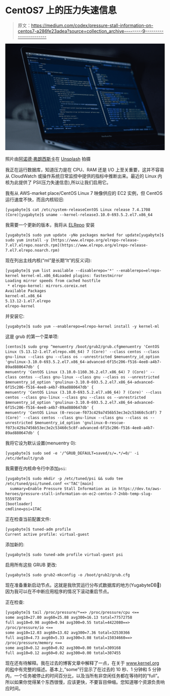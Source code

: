 # CentOS7 上的压力失速信息

> 原文：<https://medium.com/codex/pressure-stall-information-on-centos7-a286fe23adea?source=collection_archive---------9----------------------->

![](img/e545097154b827c6b4220d4873c8d663.png)

照片由[阿诺德·弗朗西斯卡](https://unsplash.com/@clark_fransa?utm_source=medium&utm_medium=referral)在 [Unsplash](https://unsplash.com?utm_source=medium&utm_medium=referral) 拍摄

我正在运行数据库，知道压力是在 CPU、RAM 还是 I/O 上至关重要，这并不容易从 CloudWatch 或操作系统日常监控中提供的指标中推断出来。最近的 Linux 内核为此提供了 PSI(压力失速信息),所以让我们启用它。

我有从
AWS-market place/CentOS Linux 7 映像供应的 EC2 实例，但 CentOS 运行速度不快，而且内核较旧:

```
[yugabyte]$ cat /etc/system-releaseCentOS Linux release 7.4.1708 (Core)[yugabyte]$ uname --kernel-release3.10.0-693.5.2.el7.x86_64
```

我需要一个更新的版本，我将从 [ELRepo](http://elrepo.org/tiki/HomePage) 安装

```
[yugabyte]$ sudo yum update -yNo packages marked for update[yugabyte]$ sudo yum install -y [https://www.elrepo.org/elrepo-release-7.el7.elrepo.noarch.rpm](https://www.elrepo.org/elrepo-release-7.el7.elrepo.noarch.rpm)
```

现在列出主线内核(“ml”是长期“lt”的反义词):

```
[yugabyte]$ yum list available --disablerepo='*' --enablerepo=elrepo-kernel kernel-ml.x86_64Loaded plugins: fastestmirror
Loading mirror speeds from cached hostfile
 * elrepo-kernel: mirrors.coreix.net
Available Packages
kernel-ml.x86_64                                                5.13.12-1.el7.elrepo                                                 elrepo-kernel
```

并安装它:

```
[yugabyte]$ sudo yum --enablerepo=elrepo-kernel install -y kernel-ml
```

这是 grub 的第一个菜单项:

```
[centos]$ sudo grep ^menuentry /boot/grub2/grub.cfgmenuentry 'CentOS Linux (5.13.12-1.el7.elrepo.x86_64) 7 (Core)' --class centos --class gnu-linux --class gnu --class os --unrestricted $menuentry_id_option 'gnulinux-3.10.0-693.5.2.el7.x86_64-advanced-6f15c206-f516-4ee8-a4b7-89ad880647db' {
menuentry 'CentOS Linux (3.10.0-1160.36.2.el7.x86_64) 7 (Core)' --class centos --class gnu-linux --class gnu --class os --unrestricted $menuentry_id_option 'gnulinux-3.10.0-693.5.2.el7.x86_64-advanced-6f15c206-f516-4ee8-a4b7-89ad880647db' {
menuentry 'CentOS Linux (3.10.0-693.5.2.el7.x86_64) 7 (Core)' --class centos --class gnu-linux --class gnu --class os --unrestricted $menuentry_id_option 'gnulinux-3.10.0-693.5.2.el7.x86_64-advanced-6f15c206-f516-4ee8-a4b7-89ad880647db' {
menuentry 'CentOS Linux (0-rescue-f073c429a7456b53ec3e2c53460c5c8f) 7 (Core)' --class centos --class gnu-linux --class gnu --class os --unrestricted $menuentry_id_option 'gnulinux-0-rescue-f073c429a7456b53ec3e2c53460c5c8f-advanced-6f15c206-f516-4ee8-a4b7-89ad880647db' {
```

我将它设为默认设置(menuentry 0):

```
[yugabyte]$ sudo sed -e '/^GRUB_DEFAULT=saved/s/=.*/=0/' -i /etc/default/grub
```

我需要在内核命令行中添加`psi`:

```
[yugabyte]$ sudo mkdir -p /etc/tuned/psi && sudo tee /etc/tuned/psi/tuned.conf <<'TAC'[main]
  summary=Enable Pressure Stall Information as in https://dev.to/aws-heroes/pressure-stall-information-on-ec2-centos-7-2nbb-temp-slug-5559720
[bootloader]
cmdline=psi=1TAC
```

正在检查当前配置文件:

```
[yugabyte]$ tuned-adm profile
Current active profile: virtual-guest
```

添加新的:

```
[yugabyte]$ sudo tuned-adm profile virtual-guest psi
```

启用所有这些 GRUB 更改:

```
[yugabyte]$ sudo grub2-mkconfig -o /boot/grub2/grub.cfg
```

现在准备重新启动节点。这就是我欣赏运行分布式数据库的地方(YugabyteDB🚀)因为我可以在不中断应用程序的情况下滚动重启节点。

正在检查:

```
[yugabyte]$ tail /proc/pressure/*==> /proc/pressure/cpu <==
some avg10=27.80 avg60=25.88 avg300=16.13 total=77572758
full avg10=0.98 avg60=0.94 avg300=0.55 total=4422080==> /proc/pressure/io <==
some avg10=12.03 avg60=13.02 avg300=7.36 total=32530366
full avg10=4.73 avg60=5.33 avg300=3.08 total=15034660==> /proc/pressure/memory <==
some avg10=0.12 avg60=0.02 avg300=0.00 total=309168
full avg10=0.12 avg60=0.02 avg300=0.00 total=307455
```

现在还有待解释。我在过去的博客文章中解释了一点，在关于 www.kernel.org 的[和](https://www.kernel.org/doc/html/latest/accounting/psi.html)中有完整的描述。基本上,“some”行显示了在过去的 10 秒、1 分钟和 5 分钟内，一个任务被停止的时间百分比，以及当所有非空闲任务都在等待时的“full”。所以如果你觉得某个东西很慢，应该更快，不要盲目伸缩。您知道哪个资源负责响应时间。